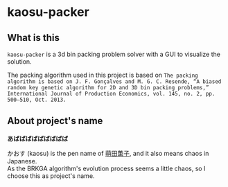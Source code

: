 # kaosu-packer

## What is this
`kaosu-packer` is a 3d bin packing problem solver with a GUI to visualize the solution.   

The packing algorithm used in this project is based on `The packing algorithm is based on J. F. Gonçalves and M. G. C. Resende, “A biased random key genetic algorithm for 2D and 3D bin packing problems,” International Journal of Production Economics, vol. 145, no. 2, pp. 500–510, Oct. 2013.`  

## About project's name
**あばばばばばばばばば**

かおす (kaosu) is the pen name of [萌田薫子](https://zh.moegirl.org/zh-hans/萌田薰子), and it also means chaos in Japanese.   
As the BRKGA algorithm's evolution process seems a little chaos, so I choose this as project's name.